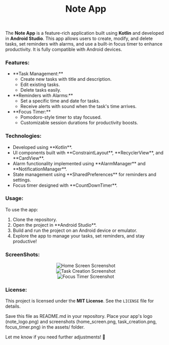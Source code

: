 <center><h1>Note App</h1></center>

<br> <p>The **Note App** is a feature-rich application built using **Kotlin** and developed in **Android Studio**. This app allows users to create, modify, and delete tasks, set reminders with alarms, and use a built-in focus timer to enhance productivity. It is fully compatible with Android devices.</p>
<h3>Features:</h3> <ul> <li>**Task Management:** <ul> <li>Create new tasks with title and description.</li> <li>Edit existing tasks.</li> <li>Delete tasks easily.</li> </ul> </li> <li>**Reminders with Alarms:** <ul> <li>Set a specific time and date for tasks.</li> <li>Receive alerts with sound when the task's time arrives.</li> </ul> </li> <li>**Focus Timer:** <ul> <li>Pomodoro-style timer to stay focused.</li> <li>Customizable session durations for productivity boosts.</li> </ul> </li> </ul>
<h3>Technologies:</h3> <ul> <li>Developed using **Kotlin**.</li> <li>UI components built with **ConstraintLayout**, **RecyclerView**, and **CardView**.</li> <li>Alarm functionality implemented using **AlarmManager** and **NotificationManager**.</li> <li>State management using **SharedPreferences** for reminders and settings.</li> <li>Focus timer designed with **CountDownTimer**.</li> </ul>
<h3>Usage:</h3> <p>To use the app:</p> <ol> <li>Clone the repository.</li> <li>Open the project in **Android Studio**.</li> <li>Build and run the project on an Android device or emulator.</li> <li>Explore the app to manage your tasks, set reminders, and stay productive!</li> </ol>
<h3>ScreenShots:</h3> <center> <img src="assets/home_screen.png" alt="Home Screen Screenshot"> <br> <img src="assets/task_creation.png" alt="Task Creation Screenshot"> <br> <img src="assets/focus_timer.png" alt="Focus Timer Screenshot"> </center>
<h3>License:</h3> <p>This project is licensed under the <strong>MIT License</strong>. See the <code>LICENSE</code> file for details.</p>
Save this file as README.md in your repository. Place your app's logo (note_logo.png) and screenshots (home_screen.png, task_creation.png, focus_timer.png) in the assets/ folder.

Let me know if you need further adjustments! 🚀
